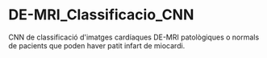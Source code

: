 # DE-MRI_Classificacio_CNN
CNN de classificació d'imatges cardíaques DE-MRI patològiques o normals de pacients que poden haver patit infart de miocardi.
